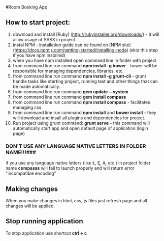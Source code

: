 #Room Booking App

## How to start project:
1. download and install [Ruby] (http://rubyinstaller.org/downloads/) - it will allow usage of SASS in project
2. instal NPM - installation guide can be found on [NPM site] (https://docs.npmjs.com/getting-started/installing-node) (skip this step if you have npm installed)
3. when you have npm installed open command line in folder with project
4. from command line run command **npm install -g bower** - bower will be responsible for managing dependencies, libraries, etc.
5. from command line run command **npm install -g grunt-cli** - grunt handle tasks like starting project, running test and other things that can be made automatically.
6. from command line run command **gem update --system**
7. from command line run command **gem install compass**
8. from command line run command **npm install compass** - facilitates managing css 
9. from command line run command **npm install** and **bower install** - they will download and insall all plugins and dependencies for project.
10. Run project using grunt command: **grunt serve** - this command will automatically start app and open default page of application (login page)

### DON'T USE ANY LANGUAGE NATIVE LETTERS IN FOLDER NAME!!!###
If you use any language native letters (like Ł, Ę, Ą, etc.) in project folder name **compasss** will fail to launch properly and will return error "incompatible encoding"

## Making changes
When you make changes in html, css, js files just refresh page and all changes will be applied.

## Stop running application
To stop application use shortcut **ctrl + c**
